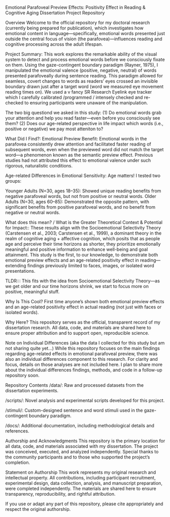 
Emotional Parafoveal Preview Effects: Positivity Effect in Reading & Cognitive Aging
Dissertation Project Repository

Overview
Welcome to the official repository for my doctoral research (currently being prepared for publication), which investigates how emotional content in language—specifically, emotional words presented just outside the central focus of vision (the parafovea)—influences reading and cognitive processing across the adult lifespan.

Project Summary:
This work explores the remarkable ability of the visual system to detect and process emotional words before we consciously fixate on them. Using the gaze-contingent boundary paradigm (Rayner, 1975), I manipulated the emotional valence (positive, negative, neutral) of words presented parafoveally during sentence reading. This paradigm allowed for seamless, covert changes to words as readers’ eyes crossed an invisible boundary drawn just after a target word (word we measured eye movement reading times on). We used a v fancy SR Research Eyelink eye tracker which I carefully calibrated /programmed / intensely checked and re-checked to ensuring participants were unaware of the manipulation. 

The two big questiond we asked in this study: (1) Do emotional words grab your attention and help you read faster—even before you consciously see them? (2) Does our age-related perspective in life impact which words (i.e., positive or negative) we pay most atteniton to?

What Did I Find?:
Emotional Preview Benefit: Emotional words in the parafovea consistently drew attention and facilitated faster reading of subsequent words, even when the previewed word did not match the target word—a phenomenon known as the semantic preview effect. Previous studies had not attributed this effect to emotional valence under such rigorous, naturalistic conditions.

Age-related Differences in Emotional Sensitivity: Age matters! I tested two groups:

Younger Adults (N=30, ages 18–35): Showed unique reading benefits from negative parafoveal words, but not from positive or neutral words.
Older Adults (N=30, ages 60–85): Demonstrated the opposite pattern, with significant benefits from positive parafoveal words, and no benefit from negative or neutral words.

What does this mean? / What is the Greater Theoretical Context & Potential for Impact::
These results align with the Socioemotional Selectivity Theory (Carstensen et al., 2003; Carstensen et al., 1999), a dominant theory in the realm of cognitive aging + affective cognition, which posits that as people age and perceive their time horizons as shorter, they prioritize emotionally meaningful and positive information to enhance well-being and goal attainment. This study is the first, to our knowledge, to demonstrate both emotional preview effects and an age-related positivity effect in reading—extending findings previously limited to faces, images, or isolated word presentations.

TLDR::: This fits with the idea from Socioemotional Selectivity Theory—as we get older and our time horizons shrink, we start to focus more on positive, meaningful stuff.

Why Is This Cool?
First time anyone’s shown both emotional preview effects and an age-related positivity effect in actual reading (not just with faces or isolated words).

Why Here?
This repository serves as the official, transparent record of my dissertation research. All data, code, and materials are shared here to ensure proper attribution and to support open, reproducible science.

Note on Individual Differences (aka the data I collected for this study but am not sharing quite yet...)
While this repository focuses on the main findings regarding age-related effects in emotional parafoveal preview, there was also an individual differences component to this research. For clarity and focus, details on those analyses are not included here. I plan to share more about the individual differences findings, methods, and code in a follow-up repository soon.

Repository Contents
/data/: Raw and processed datasets from the dissertation experiments.

/scripts/: Novel analysis and experimental scripts developed for this project.

/stimuli/: Custom-designed sentence and word stimuli used in the gaze-contingent boundary paradigm.

/docs/: Additional documentation, including methodological details and references.

Authorship and Acknowledgments
This repository is the primary location for all data, code, and materials associated with my dissertation. The project was conceived, executed, and analyzed independently. Special thanks to the community participants and to those who supported the project’s completion.

Statement on Authorship
This work represents my original research and intellectual property. All contributions, including participant recruitment, experimental design, data collection, analysis, and manuscript preparation, were completed independently. The materials are shared here to ensure transparency, reproducibility, and rightful attribution.

If you use or adapt any part of this repository, please cite appropriately and respect the original authorship.
